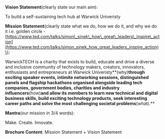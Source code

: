 **Vision Statement**\(clearly state our main aim\):

To build a self-sustaining tech hub at Warwick Univeristy



**Mission Statement**\(clearly state what we do, how we do it, and why we do it i.e. golden circle -[https://www.ted.com/talks/simon\_sinek\_how\_great\_leaders\_inspire\_action](https://www.ted.com/talks/simon_sinek_how_great_leaders_inspire_action)\)**:**

WarwickTECH is a charity that exists to build, educate and drive a diverse and inclusive community of technology makers, creators, innovators, enthusiasts and entrepreneurs at Warwick Univeristy**\(why\)**through exciting speaker events, intimite networking sessions, distinguished panels and flagship hackathons organised alongside leading tech companies, government bodies, charities and industry influencers**\(how\)**and allow its members to learn new technical and digital business skills, build exciting technology products, seek interesting career paths and solve the most challenging societal problems**\(what\).**



**Mantra**\(our mission in 3/4 words\):

Make. Create. Innovate.



**Brochure Content**: Mission Statement + Vision Statement


